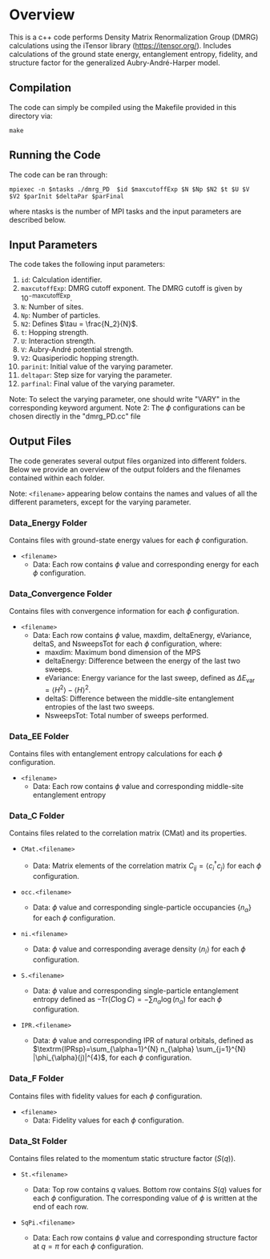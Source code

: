 # Overview

This is a c++ code performs Density Matrix Renormalization Group (DMRG) calculations using the iTensor library (https://itensor.org/).
Includes calculations of the ground state energy, entanglement entropy, fidelity, and structure factor for the generalized Aubry-André-Harper model.

## Compilation

The code can simply be compiled using the Makefile provided in this directory via:
  
  ```
  make
  ```

## Running the Code

The code can be ran through:
  ```
  mpiexec -n $ntasks ./dmrg_PD  $id $maxcutoffExp $N $Np $N2 $t $U $V $V2 $parInit $deltaPar $parFinal 
  ```
where ntasks is the number of MPI tasks and the input parameters are described below.  

## Input Parameters

The code takes the following input parameters:
1. `id`: Calculation identifier.
2. `maxcutoffExp`: DMRG cutoff exponent. The DMRG cutoff is given by $10^{-\text{maxcutoffExp}}$.
3. `N`: Number of sites.
4. `Np`: Number of particles.
5.  `N2`: Defines $\tau = \frac{N_2}{N}$.
6. `t`: Hopping strength.
7. `U`: Interaction strength.
8. `V`: Aubry-André potential strength.
9. `V2`: Quasiperiodic hopping strength.
10. `parinit`: Initial value of the varying parameter.
11. `deltapar`: Step size for varying the parameter.
12. `parfinal`: Final value of the varying parameter.

Note: To select the varying parameter, one should write "VARY" in the corresponding keyword argument.
Note 2: The $\phi$ configurations can be chosen directly in the "dmrg_PD.cc" file


## Output Files

The code generates several output files organized into different folders. 
Below we provide an overview of the output folders and the filenames contained within each folder.

Note: `<filename>` appearing below contains the names and values of all the different parameters, except for the varying parameter.

### Data_Energy Folder

Contains files with ground-state energy values for each $\phi$ configuration.

- `<filename>`
  - Data: Each row contains $\phi$ value and corresponding energy for each $\phi$ configuration.

### Data_Convergence Folder

Contains files with convergence information for each $\phi$ configuration.

- `<filename>`
  - Data: Each row contains $\phi$ value, maxdim, deltaEnergy, eVariance, deltaS, and NsweepsTot for each $\phi$ configuration, where:
    - maxdim: Maximum bond dimension of the MPS
    - deltaEnergy: Difference between the energy of the last two sweeps.
    - eVariance: Energy variance for the last sweep, defined as $\Delta E_{\textrm{var}} = \langle H^2 \rangle - \langle H \rangle^2$.
    - deltaS: Difference between the middle-site entanglement entropies of the last two sweeps.
    - NsweepsTot: Total number of sweeps performed.


### Data_EE Folder

Contains files with entanglement entropy calculations for each $\phi$ configuration.

- `<filename>`
  - Data: Each row contains $\phi$ value and corresponding middle-site entanglement entropy

### Data_C Folder

Contains files related to the correlation matrix (CMat) and its properties.

- `CMat.<filename>`
  - Data: Matrix elements of the correlation matrix $C_{ij} = \langle c^\dagger_i c_j \rangle$ for each $\phi$ configuration.

- `occ.<filename>`
  - Data: $\phi$ value and corresponding single-particle occupancies $\{ n_{\alpha} \}$ for each $\phi$ configuration.

- `ni.<filename>`
  - Data: $\phi$ value and corresponding average density $\langle n_i \rangle$ for each $\phi$ configuration.

- `S.<filename>`
  - Data: $\phi$ value and corresponding single-particle entanglement entropy defined as $-\textrm{Tr} (C\log C) = - \sum n_{\alpha} \log(n_{\alpha})$ for each $\phi$ configuration.

- `IPR.<filename>`
  - Data: $\phi$ value and corresponding IPR of natural orbitals, defined as $\textrm{IPRsp}=\sum_{\alpha=1}^{N} n_{\alpha} \sum_{j=1}^{N} |\phi_{\alpha}(j)|^{4}$, for each $\phi$ configuration.

### Data_F Folder

Contains files with fidelity values for each $\phi$ configuration.

- `<filename>`
  - Data: Fidelity values for each $\phi$ configuration.

### Data_St Folder

Contains files related to the momentum static structure factor ($S(q)$).

- `St.<filename>`
  - Data: Top row contains $q$ values. Bottom row contains $S(q)$ values for each $\phi$ configuration. The corresponding value of $\phi$ is written at the end of each row.

- `SqPi.<filename>`
  - Data: Each row contains $\phi$ value and corresponding structure factor at $q=\pi$ for each $\phi$ configuration.


